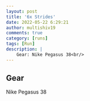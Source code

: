 ```yaml
---
layout: post
title: '6x Strides'
date: 2022-05-22 6:29:21
author: multishiv19
comments: true
category: [runs]
tags: [Run]
description: |
    Gear: Nike Pegasus 38<br/>
---
```


## Gear
Nike Pegasus 38



<div width='100%' class='strava-embed-placeholder' data-embed-type='activity' data-embed-id='7186884918'></div>
<script src='https://strava-embeds.com/embed.js'></script>
